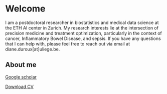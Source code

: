 <!--Text can be **bold**, _italic_, or ~~strikethrough~~.-->

<!--[Link to another page](./another-page.html).-->

<!--There should be whitespace between paragraphs.-->

<!--There should be whitespace between paragraphs. We recommend including a README, or a file with information about your project.-->

# Welcome

I am a postdoctoral researcher in biostatistics and medical data science at the ETH AI center in Zurich. My research interests lie at the intersection of precision medicine and treatment optimization, particularly in the context of cancer, Inflammatory Bowel Disease, and sepsis. If you have any questions that I can help with, please feel free to reach out via email at diane.duroux[at]uliege.be.

## About me

[Google scholar](https://scholar.google.com/citations?user=iqYwecUAAAAJ&hl=fr)

<a href="Diane_Duroux_CV.pdf" download>Download CV</a>

<!--| :memo:  [Google scholar]([./another-page.html](https://scholar.google.com/citations?user=iqYwecUAAAAJ&hl=fr))   |-->
<!--|-----------------------------------------|-->

